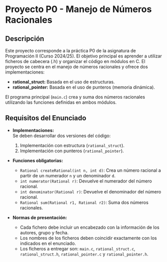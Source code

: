 # Proyecto P0 - Manejo de Números Racionales

## Descripción

Este proyecto corresponde a la práctica P0 de la asignatura de Programación II (Curso 2024/25). El objetivo principal es aprender a utilizar ficheros de cabecera (.h) y organizar el código en módulos en C. El proyecto se centra en el manejo de números racionales y ofrece dos implementaciones:

- **rational_struct:** Basada en el uso de estructuras.
- **rational_pointer:** Basada en el uso de punteros (memoria dinámica).

El programa principal (`main.c`) crea y suma dos números racionales utilizando las funciones definidas en ambos módulos.

## Requisitos del Enunciado

- **Implementaciones:**  
  Se deben desarrollar dos versiones del código:
    1. Implementación con estructura (`rational_struct`).
    2. Implementación con punteros (`rational_pointer`).

- **Funciones obligatorias:**
    - `Rational createRational(int n, int d)`: Crea un número racional a partir de un numerador `n` y un denominador `d`.
    - `int numerator(Rational r)`: Devuelve el numerador del número racional.
    - `int denominator(Rational r)`: Devuelve el denominador del número racional.
    - `Rational sum(Rational r1, Rational r2)`: Suma dos números racionales.

- **Normas de presentación:**
    - Cada fichero debe incluir un encabezado con la información de los autores, grupo y fecha.
    - Los nombres de los ficheros deben coincidir exactamente con los indicados en el enunciado.
    - Los ficheros a entregar son: `main.c`, `rational_struct.c`, `rational_struct.h`, `rational_pointer.c` y `rational_pointer.h`.
